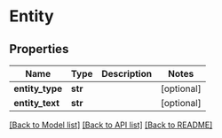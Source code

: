 # Entity

## Properties
Name | Type | Description | Notes
------------ | ------------- | ------------- | -------------
**entity_type** | **str** |  | [optional] 
**entity_text** | **str** |  | [optional] 

[[Back to Model list]](../README.md#documentation-for-models) [[Back to API list]](../README.md#documentation-for-api-endpoints) [[Back to README]](../README.md)


